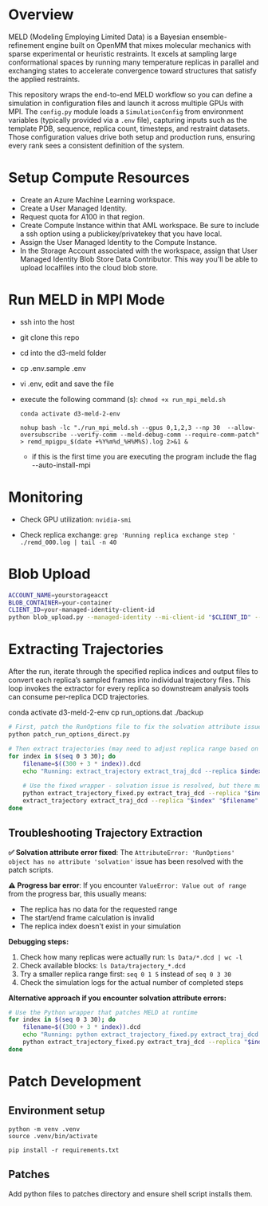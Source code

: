 # Overview

MELD (Modeling Employing Limited Data) is a Bayesian ensemble-refinement engine built on OpenMM that mixes molecular mechanics with sparse experimental or heuristic restraints. It excels at sampling large conformational spaces by running many temperature replicas in parallel and exchanging states to accelerate convergence toward structures that satisfy the applied restraints.

This repository wraps the end-to-end MELD workflow so you can define a simulation in configuration files and launch it across multiple GPUs with MPI. The `config.py` module loads a `SimulationConfig` from environment variables (typically provided via a `.env` file), capturing inputs such as the template PDB, sequence, replica count, timesteps, and restraint datasets. Those configuration values drive both setup and production runs, ensuring every rank sees a consistent definition of the system.

# Setup Compute Resources

- Create an Azure Machine Learning workspace.
- Create a User Managed Identity.
- Request quota for A100 in that region.
- Create Compute Instance within that AML workspace.
  Be sure to include a ssh option using a publickey/privatekey that you have local.
- Assign the User Managed Identity to the Compute Instance.
- In the Storage Account associated with the workspace, assign that User Managed Identity Blob Store Data Contributor. This way you'll be able to upload localfiles into the cloud blob store.


# Run MELD in MPI Mode

- ssh into the host
- git clone this repo
- cd into the d3-meld folder
- cp .env.sample .env
- vi .env, edit and save the file
- execute the following command (s):
  `chmod +x run_mpi_meld.sh`

  `conda activate d3-meld-2-env`

  ```nohup bash -lc "./run_mpi_meld.sh --gpus 0,1,2,3 --np 30  --allow-oversubscribe --verify-comm --meld-debug-comm --require-comm-patch" > remd_mpigpu_$(date +%Y%m%d_%H%M%S).log 2>&1 &```

  * if this is the first time you are executing the program include the flag --auto-install-mpi

# Monitoring

- Check GPU utilization:
```nvidia-smi```

- Check replica exchange:
```grep 'Running replica exchange step ' ./remd_000.log | tail -n 40```


# Blob Upload

```bash
ACCOUNT_NAME=yourstorageacct
BLOB_CONTAINER=your-container
CLIENT_ID=your-managed-identity-client-id
python blob_upload.py --managed-identity --mi-client-id "$CLIENT_ID" --account-name "$ACCOUNT_NAME" --container "$BLOB_CONTAINER" --path ./Data/trajectory.pdb --destination .
```

# Extracting Trajectories

After the run, iterate through the specified replica indices and output files to convert each replica’s sampled frames into individual trajectory files. This loop invokes the extractor for every replica so downstream analysis tools can consume per-replica DCD trajectories.

conda activate d3-meld-2-env 
cp run_options.dat ./backup

```bash
# First, patch the RunOptions file to fix the solvation attribute issue
python patch_run_options_direct.py

# Then extract trajectories (may need to adjust replica range based on actual data)
for index in $(seq 0 3 30); do
    filename=$((300 + 3 * index)).dcd
    echo "Running: extract_trajectory extract_traj_dcd --replica $index $filename"
    
    # Use the fixed wrapper - solvation issue is resolved, but there may be other issues
    python extract_trajectory_fixed.py extract_traj_dcd --replica "$index" "$filename" || \
    extract_trajectory extract_traj_dcd --replica "$index" "$filename"
done
```

## Troubleshooting Trajectory Extraction

**✅ Solvation attribute error fixed**: The `AttributeError: 'RunOptions' object has no attribute 'solvation'` issue has been resolved with the patch scripts.

**⚠️ Progress bar error**: If you encounter `ValueError: Value out of range` from the progress bar, this usually means:
- The replica has no data for the requested range
- The start/end frame calculation is invalid
- The replica index doesn't exist in your simulation

**Debugging steps:**
1. Check how many replicas were actually run: `ls Data/*.dcd | wc -l`
2. Check available blocks: `ls Data/trajectory_*.dcd`
3. Try a smaller replica range first: `seq 0 1 5` instead of `seq 0 3 30`
4. Check the simulation logs for the actual number of completed steps

**Alternative approach if you encounter solvation attribute errors:**
```bash
# Use the Python wrapper that patches MELD at runtime
for index in $(seq 0 3 30); do
    filename=$((300 + 3 * index)).dcd
    echo "Running: python extract_trajectory_fixed.py extract_traj_dcd --replica $index $filename"
    python extract_trajectory_fixed.py extract_traj_dcd --replica "$index" "$filename"
done
```

# Patch Development

## Environment setup

```shell
python -m venv .venv 
source .venv/bin/activate
```

```shell
pip install -r requirements.txt
```

## Patches

Add python files to patches directory and ensure shell script installs them.